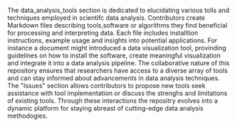 The data_analysis_tools section is dedicated to elucidating various tolls and techniques employed in scientifc data analysis. Contributors create Markdown files describing tools,software or algorithms they find beneficial for processing and interpreting data. Each file includes installtion instructions, example usage and insights into potential applications.
For instance a document might introduced a data visualization tool, provinding guidelines on how to install the software, create meaningful visualization and integrate it into a data analysis pipeline. The collaborative nature of this repository ensures that researchers have access to a diverse array of tools and can stay informed about advancements in data analysis techniques.
The "Issues" section allows contributors to propose new tools seek assistance with tool implementation or discuss the strenghs and limitations of existing tools. Through these interactions the repositry evolves into a dynamic platform for staying abreast of cutting-edge data analysis methodogies.
